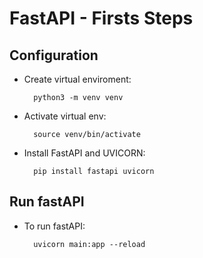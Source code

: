 # FastAPI - Firsts Steps

## Configuration
* Create virtual enviroment:  
    
        python3 -m venv venv 

* Activate virtual env:  

        source venv/bin/activate  

* Install FastAPI and UVICORN:  

        pip install fastapi uvicorn

## Run fastAPI
* To run fastAPI:  

        uvicorn main:app --reload
